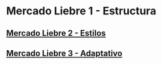 # Mercado Liebre 1 - Estructura
## [Mercado Liebre 2 - Estilos](https://github.com/ema201217/tree/estilos-ml2)
## [Mercado Liebre 3 - Adaptativo](https://github.com/ema201217/tree/adaptativo-ml3)


